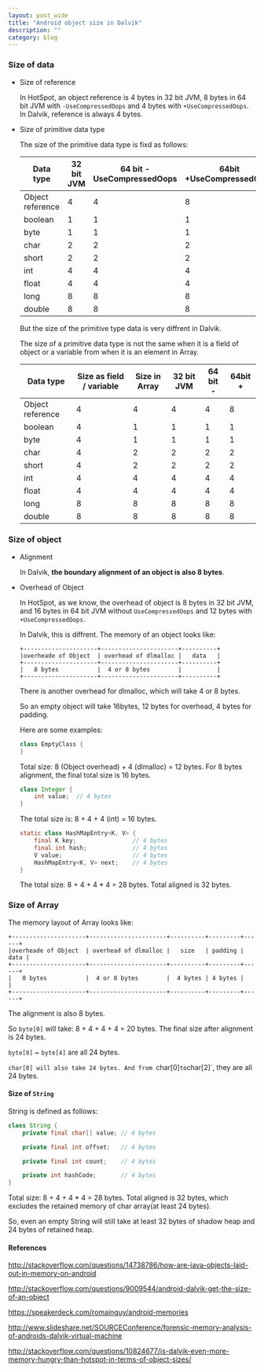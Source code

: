 ```yaml
---
layout: post_wide
title: "Android object size in Dalvik"
description: ""
category: blog
---
```


### Size of data

* Size of reference 

    In HotSpot, an object reference is 4 bytes in 32 bit JVM, 8 bytes in 64 bit JVM with `-UseCompressedOops` and 4 bytes with `+UseCompressedOops`. In Dalvik, reference is always 4 bytes.

* Size of primitive data type

    The size of the primitive data type is fixd as follows:

    |Data type          | 32 bit JVM | 64 bit -UseCompressedOops | 64bit +UseCompressedOops |
    |---|---|---|---|
    |Object reference   | 4 | 4 | 8 |
    |boolean            | 1 | 1 | 1 |
    |byte               | 1 | 1 | 1 |
    |char               | 2 | 2 | 2 |
    |short              | 2 | 2 | 2 |
    |int                | 4 | 4 | 4 |
    |float              | 4 | 4 | 4 |
    |long               | 8 | 8 | 8 |
    |double             | 8 | 8 | 8 |

    But the size of the primitive type data is very diffrent in Dalvik. 

    The size of a primitive data type is not the same when it is a field of object or a variable from when it is an element in Array.

    |Data type          | Size as field / variable | Size in Array | 32 bit JVM | 64 bit - | 64bit + |
    |---|---|---|---|---|---|
    |Object reference   | 4 | 4 | 4 | 4 | 8 |
    |boolean            | 4 | 1 | 1 | 1 | 1 |
    |byte               | 4 | 1 | 1 | 1 | 1 |
    |char               | 4 | 2 | 2 | 2 | 2 |
    |short              | 4 | 2 | 2 | 2 | 2 |
    |int                | 4 | 4 | 4 | 4 | 4 |
    |float              | 4 | 4 | 4 | 4 | 4 |
    |long               | 8 | 8 | 8 | 8 | 8 |
    |double             | 8 | 8 | 8 | 8 | 8 |

### Size of object

*   Alignment

    In Dalvik, **the boundary alignment of an object is also 8 bytes**. 

*   Overhead of Object

    In HotSpot, as we know, the overhead of object is 8 bytes in 32 bit JVM, and 16 bytes in 64 bit JVM without `UseCompressedOops` and 12 bytes with `+UseCompressedOops`. 

    In Dalvik, this is diffrent. The memory of an object looks like:

    ```
    +---------------------+----------------------+----------+
    |overheade of Object  | overhead of dlmalloc |   data   |
    +---------------------+----------------------+----------+
    |   8 bytes           |  4 or 8 bytes        |          |
    +---------------------+----------------------+----------+
    ```

    There is another overhead for dlmalloc, which will take 4 or 8 bytes.

    So an empty object will take 16bytes, 12 bytes for overhead, 4 bytes for padding.

    Here are some examples:

    ```java
    class EmptyClass {
    }
    ```

    Total size: 8 (Object overhead) + 4 (dlmalloc)  = 12 bytes. For 8 bytes alignment, the final total size is 16 bytes.

    ```java
    class Integer {
        int value;  // 4 bytes
    }
    ```

    The total size is: 8 + 4 + 4 (int) = 16 bytes.

    ```java
    static class HashMapEntry<K, V> {
        final K key;                // 4 bytes
        final int hash;             // 4 bytes
        V value;                    // 4 bytes
        HashMapEntry<K, V> next;    // 4 bytes
    }
    ```

    The total size: 8 + 4 + 4 * 4 = 28 bytes. Total aligned is 32 bytes.

### Size of Array

The memory layout of Array looks like:

```
+---------------------+----------------------+----------+---------+------+
|overheade of Object  | overhead of dlmalloc |   size   | padding | data |
+---------------------+----------------------+----------+---------+------+
|   8 bytes           |  4 or 8 bytes        |  4 bytes | 4 bytes |      |
+---------------------+----------------------+----------+---------+------+
```

The alignment is also 8 bytes.

So `byte[0]` will take: 8 + 4 + 4 + 4 = 20 bytes. The final size after alignment is 24 bytes.

`byte[0]` ~ `byte[4]` are all 24 bytes.

`char[0] will also take 24 bytes. And from `char[0]` to `char[2]`, they are all 24 bytes.


#### Size of `String`

String is defined as follows:

```java
class String {
    private final char[] value; // 4 bytes

    private final int offset;   // 4 bytes

    private final int count;    // 4 bytes

    private int hashCode;       // 4 bytes
}
```

Total size: 8 + 4 + 4 * 4 = 28 bytes. Total aligned is 32 bytes, which excludes the retained memory of char array(at least 24 bytes).

So,  even an empty String will still take at least 32 bytes of shadow heap and 24 bytes of retained heap.

#### References

http://stackoverflow.com/questions/14738786/how-are-java-objects-laid-out-in-memory-on-android

http://stackoverflow.com/questions/9009544/android-dalvik-get-the-size-of-an-object

https://speakerdeck.com/romainguy/android-memories

http://www.slideshare.net/SOURCEConference/forensic-memory-analysis-of-androids-dalvik-virtual-machine

http://stackoverflow.com/questions/10824677/is-dalvik-even-more-memory-hungry-than-hotspot-in-terms-of-object-sizes/
